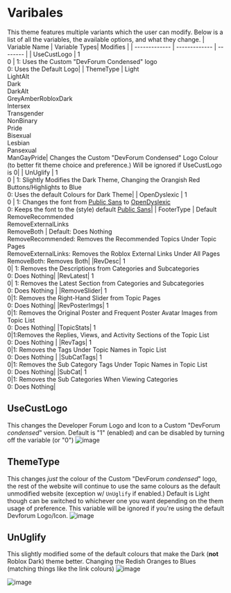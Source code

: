 # Varibales
This theme features multiple variants which the user can modify. Below is a list of all the variables, the available options, and what they change.
| Variable Name | Variable Types| Modifies |
| ------------- | ------------- | -------- |
| UseCustLogo   | 1<br>0        | 1: Uses the Custom "DevForum Condensed" logo<br>0: Uses the Default Logo|
| ThemeType     | Light<br>LightAlt<br>Dark<br>DarkAlt<br>GreyAmber<by>RobloxDark<br>Intersex<br>Transgender<br>NonBinary<br>Pride<br>Bisexual<br>Lesbian<br>Pansexual<br>ManGayPride| Changes the Custom "DevForum Condensed" Logo Colour (to better fit theme choice and preference.) Will be ignored if UseCustLogo is 0|
| UnUglify | 1<br>0 | 1: Slightly Modifies the Dark Theme, Changing the Orangish Red Buttons/Highlights to Blue<br>0: Uses the default Colours for Dark Theme| 
| OpenDyslexic | 1<br>0 | 1: Changes the font from [Public Sans](https://fonts.google.com/specimen/Public+Sans) to [OpenDyslexic](https://opendyslexic.org)<br>0: Keeps the font to the (style) default [Public Sans](https://fonts.google.com/specimen/Public+Sans)|
| FooterType | Default<br>RemoveRecommended<br>RemoveExternalLinks<br>RemoveBoth | Default: Does Nothing<br>RemoveRecommended: Removes the Recommended Topics Under Topic Pages<br>RemoveExternalLinks: Removes the Roblox External Links Under All Pages<br>RemoveBoth: Removes Both|
|RevDesc| 1<br>0| 1: Removes the Descriptions from Categories and Subcategories<br>0: Does Nothing|
|RevLatest| 1<br>0| 1: Removes the Latest Section from Categories and Subcategories<br>0: Does Nothing |
|RemoveSlider| 1<br>0|1: Removes the Right-Hand Slider from Topic Pages<br>0: Does Nothing|
|RevPosterImgs| 1<br>0|1: Removes the Original Poster and Frequent Poster Avatar Images from Topic List<br>0: Does Nothing|
|TopicStats| 1<br>0|1:Removes the Replies, Views, and Activity Sections of the Topic List<br>0: Does Nothing |
|RevTags| 1<br>0|1: Removes the Tags Under Topic Names in Topic List<br>0: Does Nothing |
|SubCatTags| 1<br>0|1: Removes the Sub Category Tags Under Topic Names in Topic List<br>0: Does Nothing|
|SubCat| 1<br>0|1: Removes the Sub Categories When Viewing Categories<br>0: Does Nothing|

## UseCustLogo
This changes the Developer Forum Logo and Icon to a Custom "DevForum _condensed_" version. Default is "1" (enabled) and can be disabled by turning off the variable (or "0")
![image](https://github.com/ThatOneUnoriginal/DevForum-Condensed/assets/70731807/30027004-61a9-4315-af98-2f93258300ea)

## ThemeType
This changes _just_ the colour of the Custom "DevForum _condensed_" logo, the rest of the website will continue to use the same colours as the default unmodified website (exception w/ ``UnUglify`` if enabled.) Default is Light though can be switched to whichever one you want depending on the them usage of preference. This variable will be ignored if you're using the default Devforum Logo/Icon.
![image](https://github.com/ThatOneUnoriginal/DevForum-Condensed/assets/70731807/992f4618-c655-4ea0-bcdb-2afa738be58a)

## UnUglify
This slightly modified some of the default colours that make the Dark (__not__ Roblox Dark) theme better. Changing the Redish Oranges to Blues (matching things like the link colours)
![image](https://github.com/ThatOneUnoriginal/DevForum-Condensed/assets/70731807/1574d3fc-8560-467a-b8e5-5fd54aac2967)

![image](https://github.com/ThatOneUnoriginal/DevForum-Condensed/assets/70731807/cfc3bb7c-4af6-456d-ab27-c5ead95a59a3)

